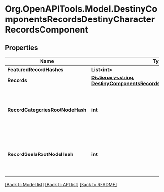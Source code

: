 # Org.OpenAPITools.Model.DestinyComponentsRecordsDestinyCharacterRecordsComponent

## Properties

Name | Type | Description | Notes
------------ | ------------- | ------------- | -------------
**FeaturedRecordHashes** | **List&lt;int&gt;** |  | [optional] 
**Records** | [**Dictionary&lt;string, DestinyComponentsRecordsDestinyRecordComponent&gt;**](DestinyComponentsRecordsDestinyRecordComponent.md) |  | [optional] 
**RecordCategoriesRootNodeHash** | **int** | The hash for the root presentation node definition of Triumph categories. | [optional] 
**RecordSealsRootNodeHash** | **int** | The hash for the root presentation node definition of Triumph Seals. | [optional] 

[[Back to Model list]](../README.md#documentation-for-models) [[Back to API list]](../README.md#documentation-for-api-endpoints) [[Back to README]](../README.md)

